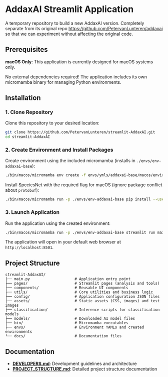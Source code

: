 # AddaxAI Streamlit Application

A temporary repository to build a new AddaxAI version. Completely separate from its original repo https://github.com/PetervanLunteren/addaxai so that we can experiment without affecting the original code.

## Prerequisites

**macOS Only**: This application is currently designed for macOS systems only.

No external dependencies required! The application includes its own micromamba binary for managing Python environments.

## Installation

### 1. Clone Repository
Clone this repository to your desired location:
```bash
git clone https://github.com/PetervanLunteren/streamlit-AddaxAI.git
cd streamlit-AddaxAI
```

### 2. Create Environment and Install Packages

Create environment using the included micromamba (installs in `./envs/env-addaxai-base`):
```bash
./bin/macos/micromamba env create -f envs/ymls/addaxai-base/macos/environment.yml --prefix ./envs/env-addaxai-base -y
```
Install SpeciesNet with the required flag for macOS (ignore package conflict about `protobuf`):
```bash
./bin/macos/micromamba run -p ./envs/env-addaxai-base pip install --use-pep517 speciesnet==5.0.2
```

### 3. Launch Application
Run the application using the created environment:
```bash
./bin/macos/micromamba run -p ./envs/env-addaxai-base streamlit run main.py
```

The application will open in your default web browser at `http://localhost:8501`.

## Project Structure

```
streamlit-AddaxAI/
├── main.py                    # Application entry point
├── pages/                     # Streamlit pages (analysis and tools)
├── components/                # Reusable UI components
├── utils/                     # Core utilities and business logic
├── config/                    # Application configuration JSON files
├── assets/                    # Static assets (CSS, images) and test images
├── classification/            # Inference scripts for classification models
├── models/                    # Downloaded AI model files
├── bin/                       # Micromamba executables
├── envs/                      # Environment YAMLs and created environments
└── docs/                      # Documentation files
```

## Documentation

- **[DEVELOPERS.md](DEVELOPERS.md)**: Development guidelines and architecture
- **[PROJECT_STRUCTURE.md](PROJECT_STRUCTURE.md)**: Detailed project structure documentation
